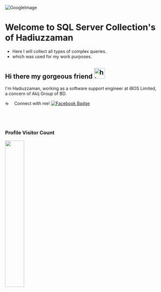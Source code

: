 ![GoogleImage](https://scontent.fdac41-1.fna.fbcdn.net/v/t31.18172-8/17191920_1270355809728036_6048472856708957422_o.jpg?_nc_cat=101&ccb=1-7&_nc_sid=19026a&_nc_eui2=AeEIUeFkRjMuACOh6VmyzydpLk4BFqBTv74uTgEWoFO_vmpnDNnh8HTrASYJELEI7JWn8X6IC7FOlSoyVApeP9bV&_nc_ohc=R790Qq4ZyCwAX83FATf&tn=BNi5T9d7iHBj-Gmi&_nc_ht=scontent.fdac41-1.fna&oh=00_AT-tM0wUI61mez45pgKaetjTsayFGBbPn3t1COUJXKasfA&oe=631C2437) 

# Welcome to SQL Server Collection's of Hadiuzzaman
- Here I will collect all types of complex queries.
- which was used for my work purposes.

## Hi there my gorgeous friend <img src="https://c.tenor.com/FugiHWMZoywAAAAC/emoji-hi.gif" width="35px" alt="hi">

I'm Hadiuzzaman, working as a software support engineer at iBOS Limited, a concern of Akij Group of BD.

:coffee: &emsp;Connect with me! 
[![Facebook Badge](https://img.shields.io/badge/Facebook-1877F2?style=for-the-badge&logo=facebook&logoColor=white)](https://www.facebook.com/fb.hadi) 


</br> </br> 
 ### Profile Visitor Count
 <img align="left" alt="" width="35%" src="https://profile-counter.glitch.me/hadicse/count.svg" />
